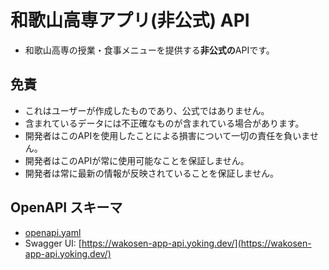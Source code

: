 # 和歌山高専アプリ(非公式) API
- 和歌山高専の授業・食事メニューを提供する**非公式の**APIです。
## 免責
- これはユーザーが作成したものであり、公式ではありません。
- 含まれているデータには不正確なものが含まれている場合があります。
- 開発者はこのAPIを使用したことによる損害について一切の責任を負いません。
- 開発者はこのAPIが常に使用可能なことを保証しません。
- 開発者は常に最新の情報が反映されていることを保証しません。
## OpenAPI スキーマ
- [openapi.yaml](openapi.yaml)
- Swagger UI: [https://wakosen-app-api.yoking.dev/](https://wakosen-app-api.yoking.dev/)